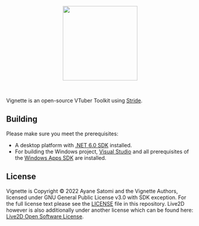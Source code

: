 <p align="center">
   <img width=200px src="https://avatars.githubusercontent.com/u/69518398?s=200&v=4" >
</p>
<br/>

Vignette is an open-source VTuber Toolkit using [Stride](https://strid3d.net).

## Building
Please make sure you meet the prerequisites:
- A desktop platform with [.NET 6.0 SDK](https://dotnet.microsoft.com/download/dotnet/6.0) installed.
- For building the Windows project, [Visual Studio](https://visualstudio.microsoft.com/) and all prerequisites of the [Windows Apps SDK](https://docs.microsoft.com/en-us/windows/apps/windows-app-sdk/) are installed.

## License

Vignette is Copyright &copy; 2022 Ayane Satomi and the Vignette Authors, licensed under GNU General Public License v3.0 with SDK exception. For the full license text please see the [LICENSE](./LICENSE) file in this repository. Live2D however is also additionally under another license which can be found here: [Live2D Open Software License](http://live2d.com/eula/live2d-open-software-license-agreement_en.html).
